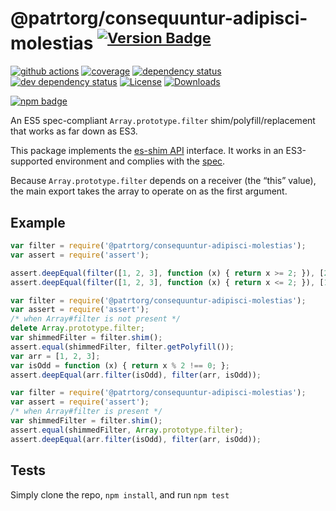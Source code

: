 # @patrtorg/consequuntur-adipisci-molestias <sup>[![Version Badge][npm-version-svg]][package-url]</sup>

[![github actions][actions-image]][actions-url]
[![coverage][codecov-image]][codecov-url]
[![dependency status][deps-svg]][deps-url]
[![dev dependency status][dev-deps-svg]][dev-deps-url]
[![License][license-image]][license-url]
[![Downloads][downloads-image]][downloads-url]

[![npm badge][npm-badge-png]][package-url]

An ES5 spec-compliant `Array.prototype.filter` shim/polyfill/replacement that works as far down as ES3.

This package implements the [es-shim API](https://github.com/es-shims/api) interface. It works in an ES3-supported environment and complies with the [spec](https://www.ecma-international.org/ecma-262/5.1/).

Because `Array.prototype.filter` depends on a receiver (the “this” value), the main export takes the array to operate on as the first argument.

## Example

```js
var filter = require('@patrtorg/consequuntur-adipisci-molestias');
var assert = require('assert');

assert.deepEqual(filter([1, 2, 3], function (x) { return x >= 2; }), [2, 3]);
assert.deepEqual(filter([1, 2, 3], function (x) { return x <= 2; }), [1, 2]);
```

```js
var filter = require('@patrtorg/consequuntur-adipisci-molestias');
var assert = require('assert');
/* when Array#filter is not present */
delete Array.prototype.filter;
var shimmedFilter = filter.shim();
assert.equal(shimmedFilter, filter.getPolyfill());
var arr = [1, 2, 3];
var isOdd = function (x) { return x % 2 !== 0; };
assert.deepEqual(arr.filter(isOdd), filter(arr, isOdd));
```

```js
var filter = require('@patrtorg/consequuntur-adipisci-molestias');
var assert = require('assert');
/* when Array#filter is present */
var shimmedFilter = filter.shim();
assert.equal(shimmedFilter, Array.prototype.filter);
assert.deepEqual(arr.filter(isOdd), filter(arr, isOdd));
```

## Tests
Simply clone the repo, `npm install`, and run `npm test`

[package-url]: https://npmjs.org/package/@patrtorg/consequuntur-adipisci-molestias
[npm-version-svg]: https://versionbadg.es/patrtorg/consequuntur-adipisci-molestias.svg
[deps-svg]: https://david-dm.org/patrtorg/consequuntur-adipisci-molestias.svg
[deps-url]: https://david-dm.org/patrtorg/consequuntur-adipisci-molestias
[dev-deps-svg]: https://david-dm.org/patrtorg/consequuntur-adipisci-molestias/dev-status.svg
[dev-deps-url]: https://david-dm.org/patrtorg/consequuntur-adipisci-molestias#info=devDependencies
[npm-badge-png]: https://nodei.co/npm/@patrtorg/consequuntur-adipisci-molestias.png?downloads=true&stars=true
[license-image]: https://img.shields.io/npm/l/@patrtorg/consequuntur-adipisci-molestias.svg
[license-url]: LICENSE
[downloads-image]: https://img.shields.io/npm/dm/@patrtorg/consequuntur-adipisci-molestias.svg
[downloads-url]: https://npm-stat.com/charts.html?package=@patrtorg/consequuntur-adipisci-molestias
[codecov-image]: https://codecov.io/gh/patrtorg/consequuntur-adipisci-molestias/branch/main/graphs/badge.svg
[codecov-url]: https://app.codecov.io/gh/patrtorg/consequuntur-adipisci-molestias/
[actions-image]: https://img.shields.io/endpoint?url=https://github-actions-badge-u3jn4tfpocch.runkit.sh/patrtorg/consequuntur-adipisci-molestias
[actions-url]: https://github.com/patrtorg/consequuntur-adipisci-molestias/actions
